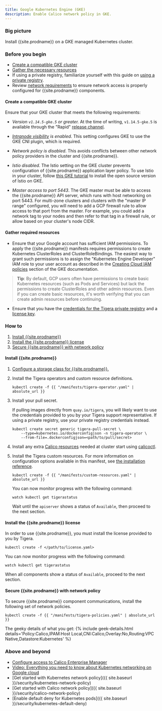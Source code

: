 ```yaml
---
title: Google Kubernetes Engine (GKE)
description: Enable Calico network policy in GKE.
---
```


### Big picture

Install {{site.prodname}} on a GKE managed Kubernetes cluster.

### Before you begin

- [Create a compatible GKE cluster](#create-a-compatible-gke-cluster)
- [Gather the necessary resources](#gather-required-resources)
- If using a private registry, familiarize yourself with this guide on [using a private registry]({{site.baseurl}}/getting-started/private-registry).
- Review [network requirements]({{site.baseurl}}/getting-started/kubernetes/requirements#network-requirements) to ensure network access is properly configured for {{site.prodname}} components.

#### Create a compatible GKE cluster

Ensure that your GKE cluster that meets the following requirements:

  - *Version `v1.14.5-gke.5` or greater.* At the time of writing, `v1.14.5-gke.5` is available through the "Rapid" [release channel](https://cloud.google.com/kubernetes-engine/docs/concepts/release-channels).

  - *[Intranode visibility](https://cloud.google.com/kubernetes-engine/docs/how-to/intranode-visibility) is enabled*.  This setting configures GKE to use the GKE CNI plugin, which is required.

  - *Network policy is disabled*. This avoids conflicts between other network policy providers in the cluster and {{site.prodname}}.

  - *Istio disabled*. The Istio setting on the GKE cluster prevents configuration of {{site.prodname}} application layer policy. To use Istio in your cluster, follow [this GKE tutorial](https://cloud.google.com/kubernetes-engine/docs/tutorials/installing-istio) to install the open source version of Istio on GKE.

  - *Master access to port 5443*. The GKE master must be able to access the {{site.prodname}} API server, which runs with host networking on port 5443.  For multi-zone clusters and clusters with the "master IP range" configured, you will need to add a GCP firewall rule to allow access to that port from the master.  For example, you could add a network tag to your nodes and then refer to that tag in a firewall rule, or allow based on your cluster's node CIDR.

#### Gather required resources

- Ensure that your Google account has sufficient IAM permissions.  To apply the {{site.prodname}} manifests requires permissions to create Kubernetes ClusterRoles and ClusterRoleBindings.  The easiest way to grant such permissions is to assign the "Kubernetes Engine Developer" IAM role to your user account as described in the [Creating Cloud IAM policies](https://cloud.google.com/kubernetes-engine/docs/how-to/iam) section of the GKE documentation.

> **Tip**: By default, GCP users often have permissions to create basic Kubernetes resources (such as Pods and Services) but lack the permissions to create ClusterRoles and other admin resources.  Even if you can create basic resources, it's worth verifying that you can create admin resources before continuing.

- Ensure that you have the [credentials for the Tigera private registry]({{site.baseurl}}/getting-started/calico-enterprise#get-private-registry-credentials-and-license-key) and a [license key]({{site.baseurl}}/getting-started/calico-enterprise#get-private-registry-credentials-and-license-key).

### How to

1. [Install {{site.prodname}}](#install-calico-enterprise)
1. [Install the {{site.prodname}} license](#install-the-calico-enterprise-license)
1. [Secure {{site.prodname}} with network policy](#secure-calico-enterprise-with-network-policy)

#### Install {{site.prodname}}

1. [Configure a storage class for {{site.prodname}}.]({{site.baseurl}}/getting-started/create-storage)

1. Install the Tigera operators and custom resource definitions.

   ```
   kubectl create -f {{ "/manifests/tigera-operator.yaml" | absolute_url }}
   ```

1. Install your pull secret.

   If pulling images directly from `quay.io/tigera`, you will likely want to use the credentials provided to you by your Tigera support representative. If using a private registry, use your private registry credentials instead.

   ```
   kubectl create secret generic tigera-pull-secret \
       --type=kubernetes.io/dockerconfigjson -n tigera-operator \
       --from-file=.dockerconfigjson=<path/to/pull/secret>
   ```

1. Install any extra [Calico resources]({{site.baseurl}}/reference/resources) needed at cluster start using [calicoctl]({{site.baseurl}}/reference/calicoctl/overview).

1. Install the Tigera custom resources. For more information on configuration options available in this manifest, see [the installation reference]({{site.baseurl}}/reference/installation/api).

   ```
   kubectl create -f {{ "/manifests/custom-resources.yaml" | absolute_url }}
   ```

   You can now monitor progress with the following command:

   ```
   watch kubectl get tigerastatus
   ```

   Wait until the `apiserver` shows a status of `Available`, then proceed to the next section.

#### Install the {{site.prodname}} license

In order to use {{site.prodname}}, you must install the license provided to you by Tigera.

```
kubectl create -f </path/to/license.yaml>
```

You can now monitor progress with the following command:

```
watch kubectl get tigerastatus
```

When all components show a status of `Available`, proceed to the next section.


#### Secure {{site.prodname}} with network policy

To secure {{site.prodname}} component communications, install the following set of network policies.

```
kubectl create -f {{ "/manifests/tigera-policies.yaml" | absolute_url }}
```

The geeky details of what you get:
{% include geek-details.html details='Policy:Calico,IPAM:Host Local,CNI:Calico,Overlay:No,Routing:VPC Native,Datastore:Kubernetes' %}

### Above and beyond

- [Configure access to Calico Enterprise Manager]({{site.baseurl}}/getting-started/cnx/access-the-manager)
- [Video: Everything you need to know about Kubernetes networking on Google cloud](https://www.projectcalico.org/everything-you-need-to-know-about-kubernetes-networking-on-google-cloud/)
- [Get started with Kubernetes network policy]({{ site.baseurl }}/security/kubernetes-network-policy)
- [Get started with Calico network policy]({{ site.baseurl }}/security/calico-network-policy)
- [Enable default deny for Kubernetes pods]({{ site.baseurl }}/security/kubernetes-default-deny)
